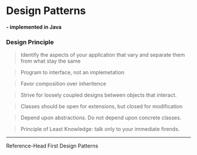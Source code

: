 # Design Patterns
**- implemented in Java**

### Design Principle

> Identify the aspects of your application that vary and separate them from what stay the same

> Program to interface, not an implemetation

> Favor composition over inheritence

> Strive for loosely coupled designs
between objects that interact.

> Classes should be open for extensions, but closed for modification

> Depend upon abstractions. Do not depend upon concrete classes.

> Principle of Least Knowledge: talk only to your immediate firends. 
---
Reference-Head First Design Patterns